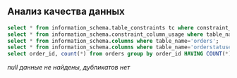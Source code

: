 ## Анализ качества данных

```SQL
select * from information_schema.table_constraints tc where constraint_schema='production';
select * from information_schema.constraint_column_usage where table_name='orders';
select * from information_schema.columns where table_name='orders';
select * from information_schema.columns where table_name='orderstatuses';
select order_id, count(*) from orders group by order_id HAVING COUNT(*) > 1;
```

*null данные не найдены, дубликатов нет*